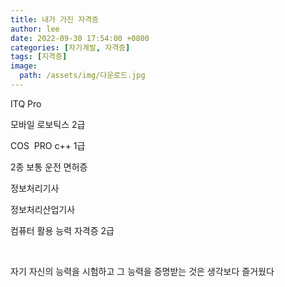 ```yaml
---
title: 내가 가진 자격증
author: lee
date: 2022-09-30 17:54:00 +0800
categories: [자기계발, 자격증]
tags: [지격증]
image:
  path: /assets/img/다운로드.jpg
---
```


<p data-ke-size="size16">ITQ Pro</p>
<p data-ke-size="size16">모바일 로보틱스 2급&nbsp;</p>
<p data-ke-size="size16">COS&nbsp; PRO c++ 1급</p>
<p data-ke-size="size16">2종 보통 운전 면허증</p>
<p data-ke-size="size16">정보처리기사</p>
<p data-ke-size="size16">정보처리산업기사</p>
<p data-ke-size="size16">컴퓨터 활용 능력 자격증 2급</p>
<p data-ke-size="size16">&nbsp;</p>
<p data-ke-size="size16">자기 자신의 능력을 시험하고 그 능력을 증명받는 것은 생각보다 즐거웠다&nbsp;</p>